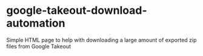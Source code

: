 # google-takeout-download-automation
Simple HTML page to help with downloading a large amount of exported zip files from Google Takeout
